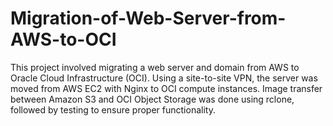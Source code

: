 # Migration-of-Web-Server-from-AWS-to-OCI
This project involved migrating a web server and domain from AWS to Oracle Cloud Infrastructure (OCI). Using a site-to-site VPN, the server was moved from AWS EC2 with Nginx to OCI compute instances. Image transfer between Amazon S3 and OCI Object Storage was done using rclone, followed by testing to ensure proper functionality.
